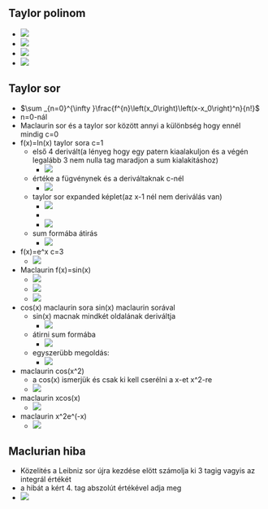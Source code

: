 ## Taylor polinom
+ ![](attachment/d419dd77fb81a8b69670c043093790cd.png)
+ ![](attachment/a9418a7d6abc060bb350e04c95df8341.png)
+ ![](attachment/4d226d41bfeffee4a76a4102dff575a2.png)
+ ![](attachment/95157ab238b3dddd0c960339abfd3937.png)

## Taylor sor
- $\sum _{n=0}^{\infty }\frac{f^{n}\left(x_0\right)\left(x-x_0\right)^n}{n!}$ 
- n=0-nál 
- Maclaurin sor és a taylor sor között annyi a különbség hogy ennél mindig c=0
- f(x)=ln(x) taylor sora c=1 
	- első 4 derivált(a lényeg hogy egy patern kiaalakuljon és a végén legalább 3 nem nulla tag maradjon a sum kialakitáshoz)
		- ![](attachment/11122c00aee2074b79c87e0e7aed7808.png)
	- értéke a fügvénynek és a deriváltaknak c-nél
		- ![](attachment/2fe1a86126a03c1d9a9e618ff5dca75d.png)
	- taylor sor expanded képlet(az x-1 nél nem deriválás van)
		- ![](attachment/19e2cc27823223091ff1ecf312355615.png)
		- 
		- ![](attachment/00f6eee2032f74c3b5f34bc3e5a6d465.png)
	- sum formába átirás
		- ![](attachment/4ce7a55f3cb588fb17f0aadcd0db48dd.png)     
- f(x)=e^x c=3
	- ![](attachment/782b32afa7ec7555d20f56fc4961d2e6.png)
- Maclaurin f(x)=sin(x)
	- ![](attachment/ff6f78af40d8badd04c638014339761f.png)
	- ![](attachment/64848528c52988febe47e3ba5fc7e29e.png)
	- ![](attachment/1c2f71dc0a7829e69544af5c2b181c0f.png)
- cos(x) maclaurin sora sin(x) maclaurin sorával
	- sin(x) macnak mindkét oldalának deriváltja
		- ![](attachment/6507fcab0afe26819d2dd8ff113ea1d7.png)
	- átirni sum formába
		- ![](attachment/f14af425be7e3c783c8d9ddf5bda883a.png)
	- egyszerübb megoldás:
		- ![](attachment/b9f55e7623db8b105b5d143c08dfa9a6.png)
- maclaurin cos(x^2)
	- a cos(x) ismerjük és csak ki kell cserélni a x-et x^2-re
	- ![](attachment/0b9bad4f1e3435ebc5237d0171e13876.png)
- maclaurin xcos(x)
	- ![](attachment/c87d2b2f68046d06549348ba2b4b7d6d.png)
- maclaurin x^2e^(-x)
	- ![](attachment/8519414f6e1dea3168e86e6702398de4.png)
## Maclurian hiba
- Közelités a Leibniz sor újra kezdése elött számolja ki 3 tagig vagyis az integrál értékét
- a hibát a kért 4. tag abszolút értékével adja meg
- ![](attachment/c56c3ee19652ecb45fe6b6da6c7db98c.png)      